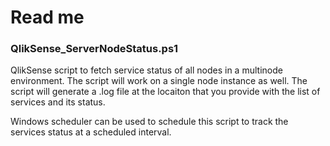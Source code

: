 # Read me

### QlikSense_ServerNodeStatus.ps1
QlikSense script to fetch service status of all nodes in a multinode environment. The script will work on a single node instance as well.
The script will generate a .log file at the locaiton that you provide with the list of services and its status. 

Windows scheduler can be used to schedule this script to track the services status at a scheduled interval.
